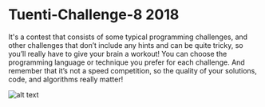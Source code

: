# Tuenti-Challenge-8 2018

It's a contest that consists of some typical programming challenges, and other challenges that don’t include any hints
and can be quite tricky, so you’ll really have to give your brain a workout! You can choose the programming language or
technique you prefer for each challenge. And remember that it’s not a speed competition, so the quality of your solutions,
code, and algorithms really matter!


![alt text](https://cdn-images-1.medium.com/max/2000/1*qg8f3lPmUBXDydW2uO31AQ.jpeg)